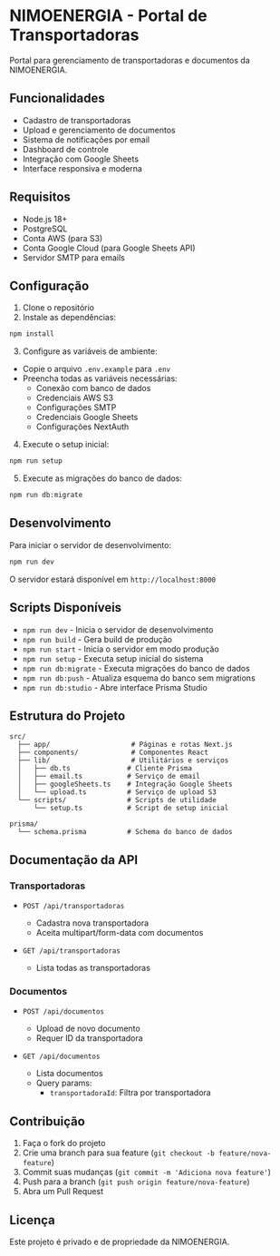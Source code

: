 # NIMOENERGIA - Portal de Transportadoras

Portal para gerenciamento de transportadoras e documentos da NIMOENERGIA.

## Funcionalidades

- Cadastro de transportadoras
- Upload e gerenciamento de documentos
- Sistema de notificações por email
- Dashboard de controle
- Integração com Google Sheets
- Interface responsiva e moderna

## Requisitos

- Node.js 18+
- PostgreSQL
- Conta AWS (para S3)
- Conta Google Cloud (para Google Sheets API)
- Servidor SMTP para emails

## Configuração

1. Clone o repositório
2. Instale as dependências:
```bash
npm install
```

3. Configure as variáveis de ambiente:
- Copie o arquivo `.env.example` para `.env`
- Preencha todas as variáveis necessárias:
  - Conexão com banco de dados
  - Credenciais AWS S3
  - Configurações SMTP
  - Credenciais Google Sheets
  - Configurações NextAuth

4. Execute o setup inicial:
```bash
npm run setup
```

5. Execute as migrações do banco de dados:
```bash
npm run db:migrate
```

## Desenvolvimento

Para iniciar o servidor de desenvolvimento:
```bash
npm run dev
```

O servidor estará disponível em `http://localhost:8000`

## Scripts Disponíveis

- `npm run dev` - Inicia o servidor de desenvolvimento
- `npm run build` - Gera build de produção
- `npm run start` - Inicia o servidor em modo produção
- `npm run setup` - Executa setup inicial do sistema
- `npm run db:migrate` - Executa migrações do banco de dados
- `npm run db:push` - Atualiza esquema do banco sem migrations
- `npm run db:studio` - Abre interface Prisma Studio

## Estrutura do Projeto

```
src/
  ├── app/                    # Páginas e rotas Next.js
  ├── components/             # Componentes React
  ├── lib/                    # Utilitários e serviços
  │   ├── db.ts              # Cliente Prisma
  │   ├── email.ts           # Serviço de email
  │   ├── googleSheets.ts    # Integração Google Sheets
  │   └── upload.ts          # Serviço de upload S3
  └── scripts/               # Scripts de utilidade
      └── setup.ts           # Script de setup inicial

prisma/
  └── schema.prisma          # Schema do banco de dados
```

## Documentação da API

### Transportadoras

- `POST /api/transportadoras`
  - Cadastra nova transportadora
  - Aceita multipart/form-data com documentos

- `GET /api/transportadoras`
  - Lista todas as transportadoras

### Documentos

- `POST /api/documentos`
  - Upload de novo documento
  - Requer ID da transportadora

- `GET /api/documentos`
  - Lista documentos
  - Query params:
    - `transportadoraId`: Filtra por transportadora

## Contribuição

1. Faça o fork do projeto
2. Crie uma branch para sua feature (`git checkout -b feature/nova-feature`)
3. Commit suas mudanças (`git commit -m 'Adiciona nova feature'`)
4. Push para a branch (`git push origin feature/nova-feature`)
5. Abra um Pull Request

## Licença

Este projeto é privado e de propriedade da NIMOENERGIA.
